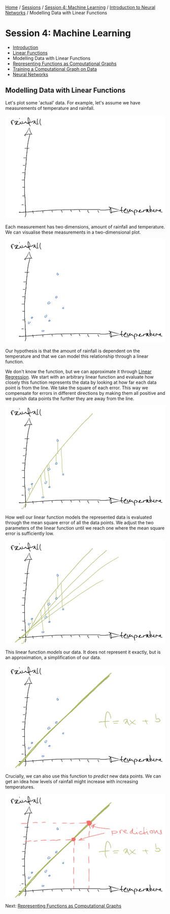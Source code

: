 [Home](../../../README.md) / [Sessions](../../README.md) / [Session 4: Machine Learning](../README.md) / [Introduction to Neural Networks](notes_introduction_to_neural_networks.md) / Modelling Data with Linear Functions

# Session 4: Machine Learning

* [Introduction](notes_0_introduction_to_neural_networks.md)
* [Linear Functions](notes_1_linear_functions.md)
* Modelling Data with Linear Functions
* [Representing Functions as Computational Graphs](notes_3_functions_as_computational_graphs.md)
* [Training a Computational Graph on Data](notes_4_training_a_computational_graph.md)
* [Neural Networks](notes_5_neural_networks.md)


## Modelling Data with Linear Functions

Let's plot some 'actual' data. For example, let's assume we have measurements of temperature and rainfall.

![](sketches/02-00.png)

Each measurement has two dimensions, amount of rainfall and temperature. We can visualise these measurements in a two-dimensional plot.

![](sketches/02-01.png)

Our hypothesis is that the amount of rainfall is dependent on the temperature and that we can model this relationship through a linear function.

We don't know the function, but we can approximate it through [Linear Regression](https://en.wikipedia.org/wiki/Linear_regression). We start with an arbitrary linear function and evaluate how closely this function represents the data by looking at how far each data point is from the line. We take the square of each error. This way we compensate for errors in different directions by making them all positive and we punish data points the further they are away from the line. 

![](sketches/02-03.png)

How well our linear function models the represented data is evaluated through the mean square error of all the data points. We adjust the two parameters of the linear function until we reach one where the mean square error is sufficiently low.

![](sketches/02-04.png)

This linear function _models_ our data. It does not represent it exactly, but is an approximation, a simplification of our data.

![](sketches/02-06.png)

Crucially, we can also use this function to _predict_ new data points. We can get an idea how levels of rainfall might increase with increasing temperatures.

![](sketches/02-07.png)

Next: [Representing Functions as Computational Graphs](notes_3_functions_as_computational_graphs.md)